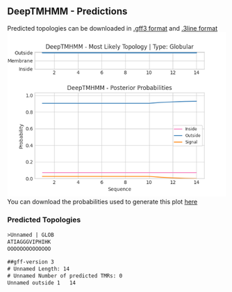 ## DeepTMHMM - Predictions
Predicted topologies can be downloaded in [.gff3 format](TMRs.gff3) and [.3line format](predicted_topologies.3line)
![picture](plot.png)
You can download the probabilities used to generate this plot [here](Unnamed_probs.csv)
### Predicted Topologies
```
>Unnamed | GLOB
ATIAGGGVIPHIHK
OOOOOOOOOOOOOO

```


```
##gff-version 3
# Unnamed Length: 14
# Unnamed Number of predicted TMRs: 0
Unnamed	outside	1	14				

```
